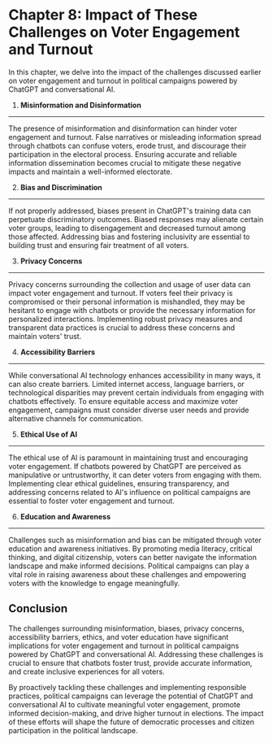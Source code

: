 Chapter 8: Impact of These Challenges on Voter Engagement and Turnout
=====================================================================

In this chapter, we delve into the impact of the challenges discussed earlier on voter engagement and turnout in political campaigns powered by ChatGPT and conversational AI.

1. **Misinformation and Disinformation**
----------------------------------------

The presence of misinformation and disinformation can hinder voter engagement and turnout. False narratives or misleading information spread through chatbots can confuse voters, erode trust, and discourage their participation in the electoral process. Ensuring accurate and reliable information dissemination becomes crucial to mitigate these negative impacts and maintain a well-informed electorate.

2. **Bias and Discrimination**
------------------------------

If not properly addressed, biases present in ChatGPT's training data can perpetuate discriminatory outcomes. Biased responses may alienate certain voter groups, leading to disengagement and decreased turnout among those affected. Addressing bias and fostering inclusivity are essential to building trust and ensuring fair treatment of all voters.

3. **Privacy Concerns**
-----------------------

Privacy concerns surrounding the collection and usage of user data can impact voter engagement and turnout. If voters feel their privacy is compromised or their personal information is mishandled, they may be hesitant to engage with chatbots or provide the necessary information for personalized interactions. Implementing robust privacy measures and transparent data practices is crucial to address these concerns and maintain voters' trust.

4. **Accessibility Barriers**
-----------------------------

While conversational AI technology enhances accessibility in many ways, it can also create barriers. Limited internet access, language barriers, or technological disparities may prevent certain individuals from engaging with chatbots effectively. To ensure equitable access and maximize voter engagement, campaigns must consider diverse user needs and provide alternative channels for communication.

5. **Ethical Use of AI**
------------------------

The ethical use of AI is paramount in maintaining trust and encouraging voter engagement. If chatbots powered by ChatGPT are perceived as manipulative or untrustworthy, it can deter voters from engaging with them. Implementing clear ethical guidelines, ensuring transparency, and addressing concerns related to AI's influence on political campaigns are essential to foster voter engagement and turnout.

6. **Education and Awareness**
------------------------------

Challenges such as misinformation and bias can be mitigated through voter education and awareness initiatives. By promoting media literacy, critical thinking, and digital citizenship, voters can better navigate the information landscape and make informed decisions. Political campaigns can play a vital role in raising awareness about these challenges and empowering voters with the knowledge to engage meaningfully.

Conclusion
----------

The challenges surrounding misinformation, biases, privacy concerns, accessibility barriers, ethics, and voter education have significant implications for voter engagement and turnout in political campaigns powered by ChatGPT and conversational AI. Addressing these challenges is crucial to ensure that chatbots foster trust, provide accurate information, and create inclusive experiences for all voters.

By proactively tackling these challenges and implementing responsible practices, political campaigns can leverage the potential of ChatGPT and conversational AI to cultivate meaningful voter engagement, promote informed decision-making, and drive higher turnout in elections. The impact of these efforts will shape the future of democratic processes and citizen participation in the political landscape.
